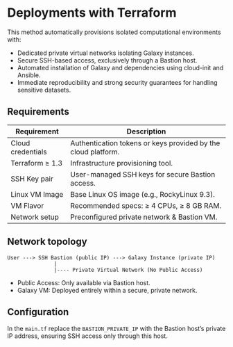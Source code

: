 Deployments with Terraform
==========================

This method automatically provisions isolated computational environments with:
- Dedicated private virtual networks isolating Galaxy instances.
- Secure SSH-based access, exclusively through a Bastion host.
- Automated installation of Galaxy and dependencies using cloud-init and Ansible.
- Immediate reproducibility and strong security guarantees for handling sensitive datasets.

Requirements
------------

| **Requirement**      | **Description**                                           |
|-----------------------|-----------------------------------------------------------|
| Cloud credentials     | Authentication tokens or keys provided by the cloud platform. |
| Terraform ≥ 1.3       | Infrastructure provisioning tool.                         |
| SSH Key pair          | User-managed SSH keys for secure Bastion access.          |
| Linux VM Image        | Base Linux OS image (e.g., RockyLinux 9.3).               |
| VM Flavor             | Recommended specs: ≥ 4 CPUs, ≥ 8 GB RAM.                  |
| Network setup         | Preconfigured private network & Bastion VM.               |

Network topology
----------------

```text
User ---> SSH Bastion (public IP) ---> Galaxy Instance (private IP)
               |
               |---- Private Virtual Network (No Public Access)

```

- Public Access: Only available via Bastion host.
- Galaxy VM: Deployed entirely within a secure, private network.

Configuration
-------------

In the ``main.tf`` replace the ``BASTION_PRIVATE_IP`` with the Bastion host’s private IP address, ensuring SSH access only through this host.
